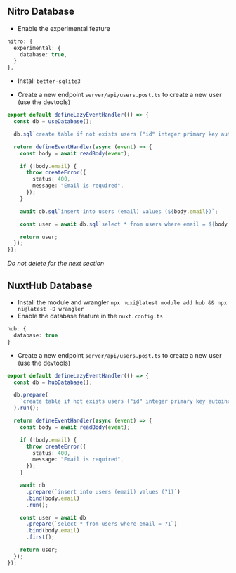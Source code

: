 ## Nitro Database

- Enable the experimental feature

```ts
nitro: {
  experimental: {
    database: true,
  }
},
```

- Install `better-sqlite3`

- Create a new endpoint `server/api/users.post.ts` to create a new user (use the devtools)

```ts
export default defineLazyEventHandler(() => {
  const db = useDatabase();

  db.sql`create table if not exists users ("id" integer primary key autoincrement, "email" text unique not null)`;

  return defineEventHandler(async (event) => {
    const body = await readBody(event);

    if (!body.email) {
      throw createError({
        status: 400,
        message: "Email is required",
      });
    }

    await db.sql`insert into users (email) values (${body.email})`;

    const user = await db.sql`select * from users where email = ${body.email}`;

    return user;
  });
});
```

_Do not delete for the next section_

## NuxtHub Database

- Install the module and wrangler `npx nuxi@latest module add hub && npx ni@latest -D wrangler`
- Enable the database feature in the `nuxt.config.ts`

```ts
hub: {
  database: true
}
```

- Create a new endpoint `server/api/users.post.ts` to create a new user (use the devtools)

```ts
export default defineLazyEventHandler(() => {
  const db = hubDatabase();

  db.prepare(
    `create table if not exists users ("id" integer primary key autoincrement, "email" text unique not null)`
  ).run();

  return defineEventHandler(async (event) => {
    const body = await readBody(event);

    if (!body.email) {
      throw createError({
        status: 400,
        message: "Email is required",
      });
    }

    await db
      .prepare(`insert into users (email) values (?1)`)
      .bind(body.email)
      .run();

    const user = await db
      .prepare(`select * from users where email = ?1`)
      .bind(body.email)
      .first();

    return user;
  });
});

```

